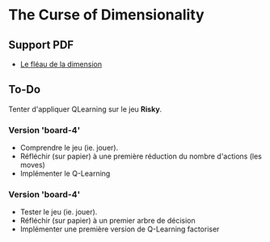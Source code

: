 # The Curse of Dimensionality

## Support PDF

* [Le fléau de la dimension](https://bitbucket.org/imt-mobisyst/lecture-d2u/raw/master/30-the-curse/fa32-factorized-model.pdf)

## To-Do

Tenter d'appliquer QLearning sur le jeu **Risky**.

### Version 'board-4'

- Comprendre le jeu (ie. jouer).
- Réfléchir (sur papier) à une première réduction du nombre d'actions (les moves)
- Implémenter le Q-Learning

### Version 'board-4'

- Tester le jeu (ie. jouer).
- Réfléchir (sur papier) à un premier arbre de décision
- Implémenter une première version de Q-Learning factoriser

<!--
* sur [replit.com](https://replit.com/repls/@ChefProjetIA21/jeu-ZombieDice)

1. Appréhender le jeu en jouant.
2. Lancer QLearning avec des paramètres cohérents...
3. chercher à accélérer l'apprentissage.

Astuce: il est possible de sauver et recharger simplement un dictionnaire avec `json`

```python
import json
f = open("qvalues.json", "w")
f.write( json.dumps( qvalues, sort_keys=True, indent=2) )
f.close()

f = open("qvalues.json", "r")
qvalues= AgentPi( json.loads( f.read() ) )
f.close()
```
-->

